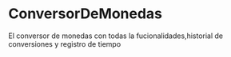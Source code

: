 # ConversorDeMonedas
El conversor de monedas con todas la fucionalidades,historial de conversiones y registro de tiempo
